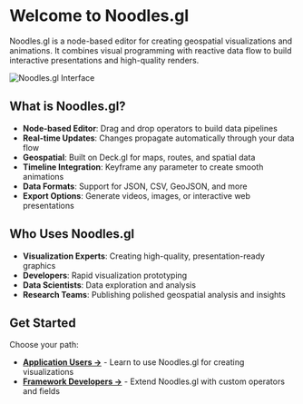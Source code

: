 # Welcome to Noodles.gl

Noodles.gl is a node-based editor for creating geospatial visualizations and animations. It combines visual programming with reactive data flow to build interactive presentations and high-quality renders.

![Noodles.gl Interface](/noodles.png)


## What is Noodles.gl?

- **Node-based Editor**: Drag and drop operators to build data pipelines
- **Real-time Updates**: Changes propagate automatically through your data flow
- **Geospatial**: Built on Deck.gl for maps, routes, and spatial data
- **Timeline Integration**: Keyframe any parameter to create smooth animations
- **Data Formats**: Support for JSON, CSV, GeoJSON, and more
- **Export Options**: Generate videos, images, or interactive web presentations

## Who Uses Noodles.gl

- **Visualization Experts**: Creating high-quality, presentation-ready graphics
- **Developers**: Rapid visualization prototyping
- **Data Scientists**: Data exploration and analysis
- **Research Teams**: Publishing polished geospatial analysis and insights

## Get Started

Choose your path:

- **[Application Users →](./users/getting-started)** - Learn to use Noodles.gl for creating visualizations
- **[Framework Developers →](./developers/overview)** - Extend Noodles.gl with custom operators and fields
